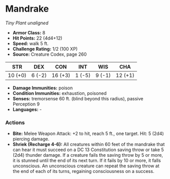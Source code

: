 # Mandrake

*Tiny* *Plant* *unaligned*

- **Armor Class:** 8
- **Hit Points:** 22 (4d4+12)
- **Speed:** walk 5 ft.
- **Challenge Rating:** 1/2 (100 XP)
- **Source:** Creature Codex, page 260

| STR | DEX | CON | INT | WIS | CHA |
| --- | --- | --- | --- | --- | --- |
| 10 (+0) | 6 (-2) | 16 (+3) | 1 (-5) | 9 (-1) | 12 (+1) |

- **Damage Immunities:** poison
- **Condition Immunities:** exhaustion, poisoned
- **Senses:** tremorsense 60 ft. (blind beyond this radius), passive Perception 9
- **Languages:** -

### Actions

- **Bite:** Melee Weapon Attack: +2 to hit, reach 5 ft., one target. Hit: 5 (2d4) piercing damage.
- **Shriek (Recharge 4-6):** All creatures within 60 feet of the mandrake that can hear it must succeed on a DC 13 Constitution saving throw or take 5 (2d4) thunder damage. If a creature fails the saving throw by 5 or more, it is stunned until the end of its next turn. If it fails by 10 or more, it falls unconscious. An unconscious creature can repeat the saving throw at the end of each of its turns, regaining consciousness on a success.


